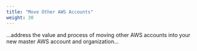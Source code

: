 ```yaml
---
title: "Move Other AWS Accounts"
weight: 30
---
```


...address the value and process of moving other AWS accounts into your new master AWS account and organization...
